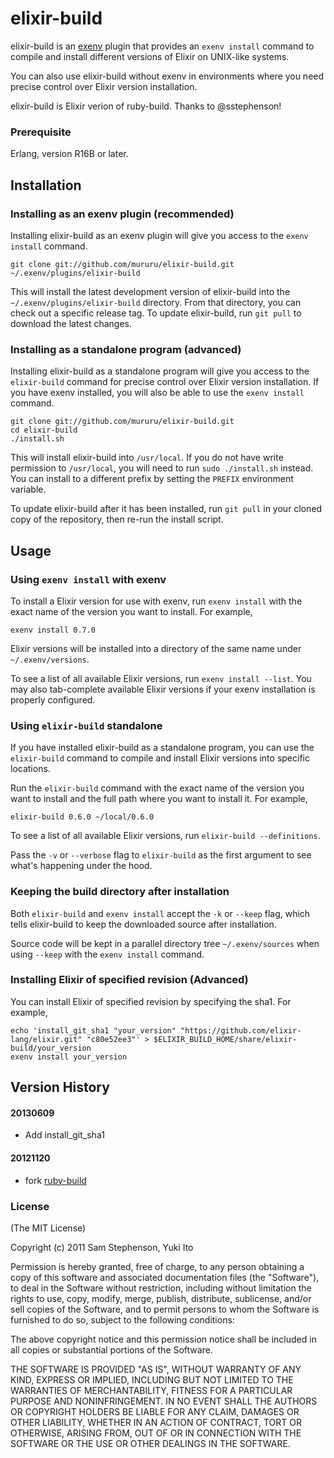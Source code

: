 # elixir-build

elixir-build is an [exenv](https://github.com/mururu/exenv) plugin
that provides an `exenv install` command to compile and install
different versions of Elixir on UNIX-like systems.

You can also use elixir-build without exenv in environments where you
need precise control over Elixir version installation.

elixir-build is Elixir verion of ruby-build. Thanks to @sstephenson!

### Prerequisite

Erlang, version R16B or later.

## Installation

### Installing as an exenv plugin (recommended)

Installing elixir-build as an exenv plugin will give you access to the
`exenv install` command.

    git clone git://github.com/mururu/elixir-build.git ~/.exenv/plugins/elixir-build

This will install the latest development version of elixir-build into
the `~/.exenv/plugins/elixir-build` directory. From that directory, you
can check out a specific release tag. To update elixir-build, run `git
pull` to download the latest changes.

### Installing as a standalone program (advanced)

Installing elixir-build as a standalone program will give you access to
the `elixir-build` command for precise control over Elixir version
installation. If you have exenv installed, you will also be able to
use the `exenv install` command.

    git clone git://github.com/mururu/elixir-build.git
    cd elixir-build
    ./install.sh

This will install elixir-build into `/usr/local`. If you do not have
write permission to `/usr/local`, you will need to run `sudo
./install.sh` instead. You can install to a different prefix by
setting the `PREFIX` environment variable.

To update elixir-build after it has been installed, run `git pull` in
your cloned copy of the repository, then re-run the install script.

## Usage

### Using `exenv install` with exenv

To install a Elixir version for use with exenv, run `exenv install` with
the exact name of the version you want to install. For example,

    exenv install 0.7.0

Elixir versions will be installed into a directory of the same name
under `~/.exenv/versions`.

To see a list of all available Elixir versions, run `exenv install --list`.
You may also tab-complete available Elixir
versions if your exenv installation is properly configured.

### Using `elixir-build` standalone

If you have installed elixir-build as a standalone program, you can use
the `elixir-build` command to compile and install Elixir versions into
specific locations.

Run the `elixir-build` command with the exact name of the version you
want to install and the full path where you want to install it. For
example,

    elixir-build 0.6.0 ~/local/0.6.0

To see a list of all available Elixir versions, run `elixir-build
--definitions`.

Pass the `-v` or `--verbose` flag to `elixir-build` as the first
argument to see what's happening under the hood.

### Keeping the build directory after installation

Both `elixir-build` and `exenv install` accept the `-k` or `--keep`
flag, which tells elixir-build to keep the downloaded source after
installation.

Source code will be kept in a parallel directory tree
`~/.exenv/sources` when using `--keep` with the `exenv install`
command.

### Installing Elixir of specified revision (Advanced)

You can install Elixir of specified revision by specifying the sha1.
For example,

```
echo 'install_git_sha1 "your_version" "https://github.com/elixir-lang/elixir.git" "c80e52ee3"' > $ELIXIR_BUILD_HOME/share/elixir-build/your_version
exenv install your_version
```

## Version History

#### 20130609

 * Add install_git_sha1

#### 20121120

 * fork [ruby-build](https://github.com/sstephenson/ruby-build)

### License

(The MIT License)

Copyright (c) 2011 Sam Stephenson, Yuki Ito

Permission is hereby granted, free of charge, to any person obtaining
a copy of this software and associated documentation files (the
"Software"), to deal in the Software without restriction, including
without limitation the rights to use, copy, modify, merge, publish,
distribute, sublicense, and/or sell copies of the Software, and to
permit persons to whom the Software is furnished to do so, subject to
the following conditions:

The above copyright notice and this permission notice shall be
included in all copies or substantial portions of the Software.

THE SOFTWARE IS PROVIDED "AS IS", WITHOUT WARRANTY OF ANY KIND,
EXPRESS OR IMPLIED, INCLUDING BUT NOT LIMITED TO THE WARRANTIES OF
MERCHANTABILITY, FITNESS FOR A PARTICULAR PURPOSE AND
NONINFRINGEMENT. IN NO EVENT SHALL THE AUTHORS OR COPYRIGHT HOLDERS BE
LIABLE FOR ANY CLAIM, DAMAGES OR OTHER LIABILITY, WHETHER IN AN ACTION
OF CONTRACT, TORT OR OTHERWISE, ARISING FROM, OUT OF OR IN CONNECTION
WITH THE SOFTWARE OR THE USE OR OTHER DEALINGS IN THE SOFTWARE.
